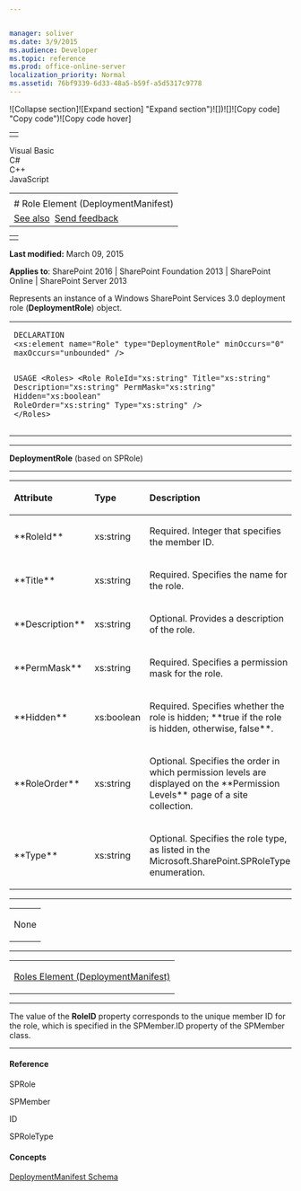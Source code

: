 ```yaml
---


manager: soliver
ms.date: 3/9/2015
ms.audience: Developer
ms.topic: reference
ms.prod: office-online-server
localization_priority: Normal
ms.assetid: 76bf9339-6d33-48a5-b59f-a5d5317c9778
---
```


![Collapse
section]![Expand
section] "Expand section")![]()![])![]![]()![Copy
code] "Copy code")![Copy code
hover]
<table>
<tbody>
<tr class="odd">
<td align="left"></td>
</tr>
</tbody>
</table>

Visual Basic  
C\#  
C++  
JavaScript  

<table>
<tbody>
<tr class="odd">
<td align="left"><span id="runningHeaderText"></span></td>
</tr>
<tr class="even">
<td align="left"># Role Element (DeploymentManifest)</td>
</tr>
<tr class="odd">
<td align="left"><a href="#seeAlsoToggle">See also</a>  <span id="headfeedbackarea" class="feedbackhead"><a href="javascript:SubmitFeedback(&#39;docthis@Microsoft.com&#39;,&#39;&#39;,&#39;&#39;,&#39;&#39;,&#39;1.0.18082.1225&#39;,&#39;%0\dThank%20you%20for%20your%20feedback.%20The%20developer%20writing%20teams%20use%20your%20feedback%20to%20improve%20documentation.%20While%20we%20are%20reviewing%20your%20feedback,%20we%20may%20send%20you%20e-mail%20to%20ask%20for%20clarification%20or%20feedback%20on%20a%20solution.%20We%20do%20not%20use%20your%20e-mail%20address%20for%20any%20other%20purpose%20and%20we%20delete%20it%20after%20we%20finish%20our%20review.%0\AFor%20further%20information%20about%20the%20privacy%20policies%20of%20Microsoft,%20please%20see%20http://privacy.microsoft.com/en-us/default.aspx.%0\A%0\d&#39;,&#39;Customer%20feedback&#39;);">Send feedback</a></span></td>
</tr>
</tbody>
</table>

<table>
<colgroup>
<col width="100%" />
</colgroup>
<tbody>
<tr class="odd">
<td align="left"></td>
</tr>
</tbody>
</table>

**Last modified:** March 09, 2015

**Applies to**: SharePoint 2016 | SharePoint Foundation 2013 |
SharePoint Online | SharePoint Server 2013

Represents an instance of a Windows SharePoint Services 3.0 deployment
role (**DeploymentRole**) object.

<span codelanguage="other"></span>
<table>
<colgroup>
<col width="100%" />
</colgroup>
<tbody>
<tr class="odd">
<td align="left"><pre><code>DECLARATION
&lt;xs:element name=&quot;Role&quot; type=&quot;DeploymentRole&quot; minOccurs=&quot;0&quot; maxOccurs=&quot;unbounded&quot; /&gt;

USAGE
&lt;Roles&gt;
        &lt;Role
                RoleId=&quot;xs:string&quot;
                Title=&quot;xs:string&quot;
                Description=&quot;xs:string&quot;
                PermMask=&quot;xs:string&quot;
                Hidden=&quot;xs:boolean&quot;
                RoleOrder=&quot;xs:string&quot;
                Type=&quot;xs:string&quot;
        /&gt;
&lt;/Roles&gt;</code></pre></td>
</tr>
</tbody>
</table>


-----------------------------------------------------------------------------------------------------------------------------------------------------------------------------------------

**DeploymentRole** (based on <span sdata="cer"
target="T:Microsoft.SharePoint.SPRole"><span
class="nolink">SPRole</span></span>)


-----------------------------------------------------------------------------------------------------------------------------------------------------------------------------------------------

<table>
<colgroup>
<col width="33%" />
<col width="33%" />
<col width="33%" />
</colgroup>
<thead>
<tr class="header">
<th align="left"><p>Attribute</p></th>
<th align="left"><p>Type</p></th>
<th align="left"><p>Description</p></th>
</tr>
</thead>
<tbody>
<tr class="odd">
<td align="left"><p>**RoleId**</p></td>
<td align="left"><p>xs:string</p></td>
<td align="left"><p>Required. Integer that specifies the member ID.</p></td>
</tr>
<tr class="even">
<td align="left"><p>**Title**</p></td>
<td align="left"><p>xs:string</p></td>
<td align="left"><p>Required. Specifies the name for the role.</p></td>
</tr>
<tr class="odd">
<td align="left"><p>**Description**</p></td>
<td align="left"><p>xs:string</p></td>
<td align="left"><p>Optional. Provides a description of the role.</p></td>
</tr>
<tr class="even">
<td align="left"><p>**PermMask**</p></td>
<td align="left"><p>xs:string</p></td>
<td align="left"><p>Required. Specifies a permission mask for the role.</p></td>
</tr>
<tr class="odd">
<td align="left"><p>**Hidden**</p></td>
<td align="left"><p>xs:boolean</p></td>
<td align="left"><p>Required. Specifies whether the role is hidden; **true</span> if the role is hidden, otherwise, <span class="keyword">false**.</p></td>
</tr>
<tr class="even">
<td align="left"><p>**RoleOrder**</p></td>
<td align="left"><p>xs:string</p></td>
<td align="left"><p>Optional. Specifies the order in which permission levels are displayed on the **Permission Levels** page of a site collection.</p></td>
</tr>
<tr class="odd">
<td align="left"><p>**Type**</p></td>
<td align="left"><p>xs:string</p></td>
<td align="left"><p>Optional. Specifies the role type, as listed in the <span sdata="cer" target="T:Microsoft.SharePoint.SPRoleType"><span class="nolink">Microsoft.SharePoint.SPRoleType</span></span> enumeration.</p></td>
</tr>
</tbody>
</table>


---------------------------------------------------------------------------------------------------------------------------------------------------------------------------------------------------

<table>
<colgroup>
<col width="100%" />
</colgroup>
<tbody>
<tr class="odd">
<td align="left"><p>None</p></td>
</tr>
</tbody>
</table>


----------------------------------------------------------------------------------------------------------------------------------------------------------------------------------------------------

<table>
<colgroup>
<col width="100%" />
</colgroup>
<tbody>
<tr class="odd">
<td align="left"><p><span sdata="link"><a href="roles-element-deploymentmanifest.md">Roles Element (DeploymentManifest)</a></span></p></td>
</tr>
</tbody>
</table>


----------------------------------------------------------------------------------------------------------------------------------------------------------------------------------------------------------------------------

The value of the **RoleID** property
corresponds to the unique member ID for the role, which is specified in
the <span sdata="cer" target="P:Microsoft.SharePoint.SPMember.ID"><span
class="nolink">SPMember.ID</span></span> property of the <span
sdata="cer" target="T:Microsoft.SharePoint.SPMember"><span
class="nolink">SPMember</span></span> class.


-------------------------------------------------------------------------------------------------------------------------------------------------------------------------------------------

#### Reference

<span sdata="cer" target="T:Microsoft.SharePoint.SPRole"><span
class="nolink">SPRole</span></span>

<span sdata="cer" target="T:Microsoft.SharePoint.SPMember"><span
class="nolink">SPMember</span></span>

<span sdata="cer" target="P:Microsoft.SharePoint.SPMember.ID"><span
class="nolink">ID</span></span>

<span sdata="cer" target="T:Microsoft.SharePoint.SPRoleType"><span
class="nolink">SPRoleType</span></span>

#### Concepts

[DeploymentManifest
Schema](deploymentmanifest-schema.md)</span>









